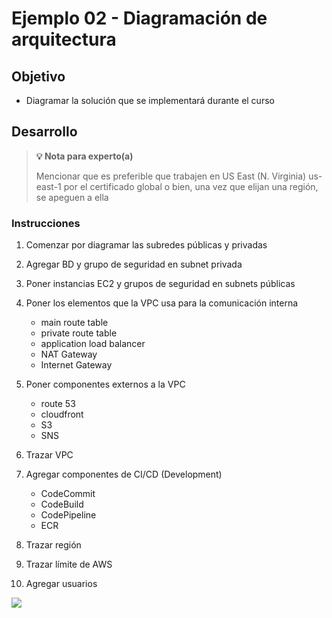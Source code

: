 # Ejemplo 02 - Diagramación de arquitectura

## Objetivo

* Diagramar la solución que se implementará durante el curso

## Desarrollo

>**💡 Nota para experto(a)**
>
> Mencionar que es preferible que trabajen en US East (N. Virginia)
us-east-1 por el certificado global o bien, una vez que elijan una región, se apeguen a ella

### Instrucciones

1. Comenzar por diagramar las subredes públicas y privadas
2. Agregar BD y grupo de seguridad en subnet privada
3. Poner instancias EC2 y grupos de seguridad en subnets públicas
4. Poner los elementos que la VPC usa para la comunicación interna
    * main route table
    * private route table
    * application load balancer
    * NAT Gateway
    * Internet Gateway

5. Poner componentes externos a la VPC
    * route 53
    * cloudfront
    * S3
    * SNS

6. Trazar VPC

7. Agregar componentes de CI/CD (Development)
    * CodeCommit
    * CodeBuild
    * CodePipeline
    * ECR

8. Trazar región

9. Trazar límite de AWS

10. Agregar usuarios

<img src="img/1.jpg"></img>